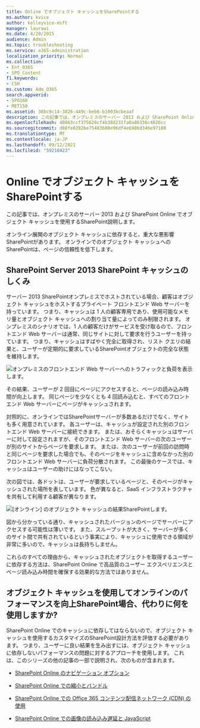 ```yaml
---
title: Online でオブジェクト キャッシュをSharePointする
ms.author: kvice
author: kelleyvice-msft
manager: laurawi
ms.date: 4/20/2015
audience: Admin
ms.topic: troubleshooting
ms.service: o365-administration
localization_priority: Normal
ms.collection:
- Ent_O365
- SPO_Content
f1.keywords:
- CSH
ms.custom: Adm_O365
search.appverid:
- SPO160
- MET150
ms.assetid: 38bc9c14-3826-449c-beb6-b1003bcbeaaf
description: この記事では、オンプレミスのサーバー 2013 および SharePoint Online でオブジェクト キャッシュを使用するSharePoint説明します。
ms.openlocfilehash: 40863ccf375620cf4b38d231fa0a86336c4826cc
ms.sourcegitcommit: d08fe0282be75483608e96df4e6986d346e97180
ms.translationtype: MT
ms.contentlocale: ja-JP
ms.lasthandoff: 09/12/2021
ms.locfileid: "59210423"
---
```

# <a name="using-the-object-cache-with-sharepoint-online"></a>Online でオブジェクト キャッシュをSharePointする

この記事では、オンプレミスのサーバー 2013 および SharePoint Online でオブジェクト キャッシュを使用するSharePoint説明します。
  
オンライン展開のオブジェクト キャッシュに依存すると、重大な悪影響SharePointがあります。 オンラインでのオブジェクト キャッシュへのSharePointは、ページの信頼性を低下します。 
  
## <a name="how-the-sharepoint-online-and-sharepoint-server-2013-object-cache-works"></a>SharePoint Server 2013 SharePoint キャッシュのしくみ

サーバー 2013 SharePointオンプレミスでホストされている場合、顧客はオブジェクト キャッシュをホストするプライベート フロントエンド Web サーバーを持っています。 つまり、キャッシュは 1 人の顧客専用であり、使用可能なメモリ量とオブジェクト キャッシュへの割り当て量によってのみ制限されます。 オンプレミスのシナリオでは、1 人の顧客だけがサービスを受け取るので、フロントエンド Web サーバーは通常、同じサイトに対して要求を行うユーザーを持っています。 つまり、キャッシュはすばやく完全に取得され、リスト クエリの結果と、ユーザーが定期的に要求しているSharePointオブジェクトの完全な状態を維持します。
  
![オンプレミスのフロントエンド Web サーバーへのトラフィックと負荷を表示します。](../media/a0d38b36-4909-4abb-8d4e-4930814bb3de.png)
  
その結果、ユーザーが 2 回目にページにアクセスすると、ページの読み込み時間が向上します。 同じページを少なくとも 4 回読み込むと、すべてのフロントエンド Web サーバーにページがキャッシュされます。
  
対照的に、オンラインではSharePointサーバーが多数あるだけでなく、サイトも多く用意されています。 各ユーザーは、キャッシュが設定された別のフロントエンド Web サーバーに接続できます。 または、おそらくキャッシュはサーバーに対して設定されますが、そのフロントエンド Web サーバーの次のユーザーが別のサイトからページを要求します。 または、次のユーザーが前回の訪問時と同じページを要求した場合でも、そのページをキャッシュに含めなかった別のフロントエンド Web サーバーに負荷分散されます。 この最後のケースでは、キャッシュはユーザーの助けにはなってこない。
  
次の図では、各ドットは、ユーザーが要求しているページと、そのページがキャッシュされた場所を表しています。 色が異なると、SaaS インフラストラクチャを共有して利用する顧客が異なります。
  
![[オンライン] のオブジェクト キャッシュの結果SharePointします。](../media/25d04011-ef83-4cb7-9e04-a6ed490f63c3.png)
  
図から分かっている通り、キャッシュされたバージョンのページでサーバーにアクセスする可能性は薄いです。 また、スループットが大きく、サーバーが多くのサイト間で共有されているという事実により、キャッシュに使用できる領域が非常に多いので、キャッシュは長持ちしません。
  
これらのすべての理由から、キャッシュされたオブジェクトを取得するユーザーに依存する方法は、SharePoint Online で高品質のユーザー エクスペリエンスとページ読み込み時間を確保する効果的な方法ではありません。
  
## <a name="if-we-cant-rely-on-the-object-cache-to-improve-performance-in-sharepoint-online-what-do-we-use-instead"></a>オブジェクト キャッシュを使用してオンラインのパフォーマンスを向上SharePoint場合、代わりに何を使用しますか?

SharePoint Online でのキャッシュに依存してはならないので、オブジェクト キャッシュを使用するカスタマイズのSharePoint設計方法を評価する必要があります。 つまり、ユーザーに良い結果を生み出すには、オブジェクト キャッシュに依存しないパフォーマンスの問題に対するアプローチを使用します。 これは、このシリーズの他の記事の一部で説明され、次のものが含まれます。
  
- [SharePoint Online のナビゲーション オプション](navigation-options-for-sharepoint-online.md)
    
- [SharePoint Online での縮小とバンドル](minification-and-bundling-in-sharepoint-online.md)
    
- [SharePoint Online での Office 365 コンテンツ配信ネットワーク (CDN) の使用](use-microsoft-365-cdn-with-spo.md)
    
- [SharePoint Online での画像の読み込み遅延と JavaScript](delay-loading-images-and-javascript-in-sharepoint-online.md)
    

